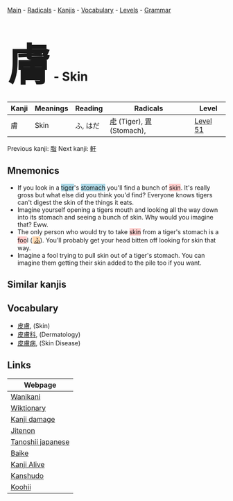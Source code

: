<style> bigfont {font-size: 100px}</style>
[Main](../README.md) -
[Radicals](../radicals.md) -
[Kanjis](../kanjis.md) -
[Vocabulary](../vocabulary.md) -
[Levels](../levels.md) -
[Grammar](../grammar.md)
# <bigfont> 膚</bigfont> - Skin 

| Kanji | Meanings | Reading | Radicals | Level |
| --- | --- | --- | --- | --- |
| 膚 | Skin | ふ, はだ | [虍](../radicals/虍.md) (Tiger), [胃](../radicals/胃.md) (Stomach),  | [Level 51](../levels/wk_level51.md) |

Previous kanji: [脂](脂.md) Next kanji: [軒](軒.md) 

## Mnemonics
 * If you look in a <span style="background-color:#ADD8E6"> tiger</span>'s <span style="background-color:#ADD8E6"> stomach</span> you'll find a bunch of <span style="background-color:#ffcccb"> skin</span>. It's really gross but what else did you think you'd find? Everyone knows tigers can't digest the skin of the things it eats. 
* Imagine yourself opening a tigers mouth and looking all the way down into its stomach and seeing a bunch of skin. Why would you imagine that? Eww.
* The only person who would try to take <span style="background-color:#ffcccb"> skin</span> from a tiger's stomach is a <span style="background-color:#ffcccb"> foo</span>l (<span style="background-color:#fed8b1"> [ふ](https://jisho.org/search/ふ)</span>). You'll probably get your head bitten off looking for skin that way.  
* Imagine a fool trying to pull skin out of a tiger's stomach. You can imagine them getting their skin added to the pile too if you want.


## Similar kanjis
 


## Vocabulary
 * [皮膚](../vocabulary/膚.md), (Skin)
* [皮膚科](../vocabulary/膚.md), (Dermatology)
* [皮膚病](../vocabulary/膚.md), (Skin Disease)



## Links 

| Webpage |
| --- |
| [Wanikani          ](https://www.wanikani.com/kanji/膚) |
| [Wiktionary        ](https://en.wiktionary.org/wiki/膚) |
| [Kanji damage      ](http://www.kanjidamage.com/kanji/search?utf8=✓&q=膚) |
| [Jitenon           ](https://jitenon.com/kanji/膚) |
| [Tanoshii japanese ](https://www.tanoshiijapanese.com/dictionary/kanji.cfm?k=膚) |
| [Baike             ](https://baike.baidu.com/item/膚) |
| [Kanji Alive       ](https://app.kanjialive.com/膚) |
| [Kanshudo          ](https://www.kanshudo.com/searchmn?q=膚) |
| [Koohii            ](https://kanji.koohii.com/study/kanji/膚) |

